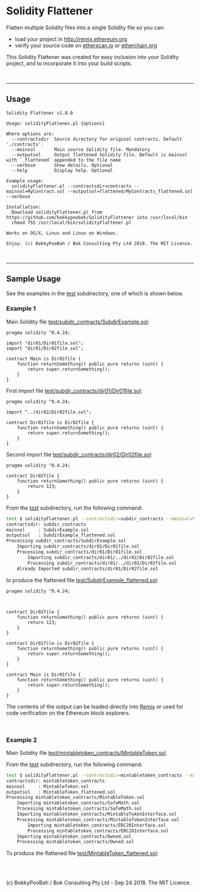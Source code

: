# Solidity Flattener

Flatten multiple Solidity files into a single Solidity file so you can:

* load your project in http://remix.ethereum.org
* verify your source code on [etherscan.io](https://etherscan.io/) or [etherchain.org](https://www.etherchain.org)

This Solidity Flattener was created for easy inclusion into your Solidity project, and to incorporate it into your build scripts.

<br />

<hr />

## Usage

```
Solidity Flattener v1.0.0

Usage: solidityFlattener.pl {options}

Where options are:
  --contractsdir  Source directory for original contracts. Default './contracts'.
  --mainsol       Main source Solidity file. Mandatory
  --outputsol     Output flattened Solidity file. Default is mainsol with `_flattened` appended to the file name
  --verbose       Show details. Optional
  --help          Display help. Optional

Example usage:
  solidityFlattener.pl --contractsdir=contracts --mainsol=MyContract.sol --outputsol=flattened/MyContracts_flattened.sol --verbose

Installation:
  Download solidityFlattener.pl from https://github.com/bokkypoobah/SolidityFlattener into /usr/local/bin
  chmod 755 /usr/local/bin/solidityFlattener.pl

Works on OS/X, Linux and Linux on Windows.

Enjoy. (c) BokkyPooBah / Bok Consulting Pty Ltd 2018. The MIT Licence.
```

<br />

<hr />

## Sample Usage

See the examples in the [test](test) subdirectory, one of which is shown below.

### Example 1

Main Solidity file [test/subdir_contracts/SubdirExample.sol](test/subdir_contracts/SubdirExample.sol):

```solidity
pragma solidity ^0.4.24;

import "dir01/Dir01file.sol";
import "dir01/Dir02file.sol";

contract Main is Dir01file {
    function returnSomething() public pure returns (uint) {
        return super.returnSomething();
    }
}
```

First import file [test/subdir_contracts/dir01/Dir01file.sol](test/subdir_contracts/dir01/Dir01file.sol):

```solidity
pragma solidity ^0.4.24;

import "../dir02/Dir02file.sol";

contract Dir01file is Dir02file {
    function returnSomething() public pure returns (uint) {
        return super.returnSomething();
    }
}
```

Second import file [test/subdir_contracts/dir02/Dir02file.sol](test/subdir_contracts/dir02/Dir02file.sol):

```solidity
pragma solidity ^0.4.24;

contract Dir02file {
    function returnSomething() public pure returns (uint) {
        return 123;
    }
}
```

From the [test](test) subdirectory, run the following command:

```bash
test $ solidityFlattener.pl --contractsdir=subdir_contracts --mainsol=SubdirExample.sol --outputsol=SubdirExample_flattened.sol --verbose
contractsdir: subdir_contracts
mainsol     : SubdirExample.sol
outputsol   : SubdirExample_flattened.sol
Processing subdir_contracts/SubdirExample.sol
    Importing subdir_contracts/dir01/Dir01file.sol
    Processing subdir_contracts/dir01/Dir01file.sol
        Importing subdir_contracts/dir01/../dir02/Dir02file.sol
        Processing subdir_contracts/dir01/../dir02/Dir02file.sol
    Already Imported subdir_contracts/dir01/Dir02file.sol
```

to produce the flattened file [test/SubdirExample_flattened.sol](test/SubdirExample_flattened.sol):

```solidity
pragma solidity ^0.4.24;



contract Dir02file {
    function returnSomething() public pure returns (uint) {
        return 123;
    }
}

contract Dir01file is Dir02file {
    function returnSomething() public pure returns (uint) {
        return super.returnSomething();
    }
}

contract Main is Dir01file {
    function returnSomething() public pure returns (uint) {
        return super.returnSomething();
    }
}
```

The contents of the output can be loaded directly into [Remix](http://remix.ethereum.org/) or used for code verification on the Ethereum block explorers.

<br />

### Example 2

Main Solidity file [test/mintabletoken_contracts/MintableToken.sol](test/mintabletoken_contracts/MintableToken.sol).

From the [test](test) subdirectory, run the following command:

```bash
test $ solidityFlattener.pl --contractsdir=mintabletoken_contracts --mainsol=MintableToken.sol --outputsol=MintableToken_flattened.sol --verbose
contractsdir: mintabletoken_contracts
mainsol     : MintableToken.sol
outputsol   : MintableToken_flattened.sol
Processing mintabletoken_contracts/MintableToken.sol
    Importing mintabletoken_contracts/SafeMath.sol
    Processing mintabletoken_contracts/SafeMath.sol
    Importing mintabletoken_contracts/MintableTokenInterface.sol
    Processing mintabletoken_contracts/MintableTokenInterface.sol
        Importing mintabletoken_contracts/ERC20Interface.sol
        Processing mintabletoken_contracts/ERC20Interface.sol
    Importing mintabletoken_contracts/Owned.sol
    Processing mintabletoken_contracts/Owned.sol
```

To produce the flattened file [test/MintableToken_flattened.sol](test/MintableToken_flattened.sol):

<br />

<br />

(c) BokkyPooBah / Bok Consulting Pty Ltd - Sep 24 2018. The MIT Licence.
